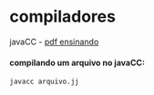 # compiladores
javaCC - [pdf ensinando](https://www.cin.ufpe.br/~in1007/transparencias/MaterialApoio/javacc-tutorial.pdf)

#### compilando um arquivo no javaCC:
```
javacc arquivo.jj
```
